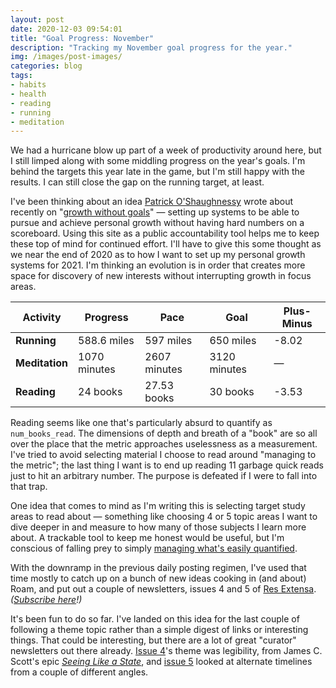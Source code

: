 ```yaml
---
layout: post
date: 2020-12-03 09:54:01
title: "Goal Progress: November"
description: "Tracking my November goal progress for the year."
img: /images/post-images/
categories: blog
tags:
- habits
- health
- reading
- running
- meditation
---
```


We had a hurricane blow up part of a week of productivity around here, but I still limped along with some middling progress on the year's goals. I'm behind the targets this year late in the game, but I'm still happy with the results. I can still close the gap on the running target, at least.

I've been thinking about an idea [Patrick O'Shaughnessy](https://twitter.com/patrick_oshag "Patrick O'Shaughnessy on Twitter") wrote about recently on "[growth without goals](https://investorfieldguide.com/growth-without-goals/ "Growth Without Goals")" — setting up systems to be able to pursue and achieve personal growth without having hard numbers on a scoreboard. Using this site as a public accountability tool helps me to keep these top of mind for continued effort. I'll have to give this some thought as we near the end of 2020 as to how I want to set up my personal growth systems for 2021. I'm thinking an evolution is in order that creates more space for discovery of new interests without interrupting growth in focus areas.


| Activity       | Progress      | Pace         | Goal         | Plus-Minus                       |
|----------------|---------------|--------------|--------------|----------------------------------|
| **Running**    | 588.6 miles   | 597 miles    | 650 miles    | <span class="red">-8.02</span>   |
| **Meditation** | 1070 minutes  | 2607 minutes | 3120 minutes | <span class="">—</span>          |
| **Reading**    | 24 books      | 27.53 books  | 30 books     | <span class="red">-3.53</span>   |

Reading seems like one that's particularly absurd to quantify as `num_books_read`. The dimensions of depth and breath of a "book" are so all over the place that the metric approaches uselessness as a measurement. I've tried to avoid selecting material I choose to read around "managing to the metric"; the last thing I want is to end up reading 11 garbage quick reads just to hit an arbitrary number. The purpose is defeated if I were to fall into that trap.

One idea that comes to mind as I'm writing this is selecting target study areas to read about — something like choosing 4 or 5 topic areas I want to dive deeper in and measure to how many of those subjects I learn more about. A trackable tool to keep me honest would be useful, but I'm conscious of falling prey to simply [managing what's easily quantified](https://quoteinvestigator.com/2010/05/26/everything-counts-einstein/ "Not everything that counts can be counted").

With the downramp in the previous daily posting regimen, I've used that time mostly to catch up on a bunch of new ideas cooking in (and about) Roam, and put out a couple of newsletters, issues 4 and 5 of [Res Extensa](/post/res-extensa/ "Res Extensa"). _([Subscribe here](https://resextensa.substack.com/ "Subscribe to Res Extensa")!)_

It's been fun to do so far. I've landed on this idea for the last couple of following a theme topic rather than a simple digest of links or interesting things. That could be interesting, but there are a lot of great "curator" newsletters out there already. [Issue 4](https://resextensa.substack.com/p/res-extensa-4-on-legibility-in-society "Res Extensa #4")'s theme was legibility, from James C. Scott's epic _[Seeing Like a State](/books/scott-seeing-like-a-state/ "Seeing Like a State")_, and [issue 5](https://resextensa.substack.com/p/res-extensa-5-alternate-timelines "Res Extensa #5") looked at alternate timelines from a couple of different angles.
